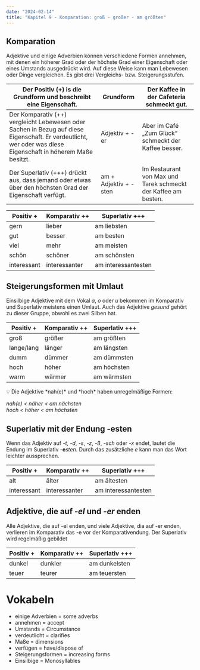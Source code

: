 ```yaml
---
date: "2024-02-14"
title: "Kapitel 9 - Komparation: groß - großer - am größten"
---
```


## Komparation 

Adjektive und einige Adverbien können verschiedene Formen annehmen, mit denen ein höherer Grad oder der höchste Grad einer Eigenschaft oder eines Umstands ausgedrückt wird. Auf diese Weise kann man Lebewesen oder Dinge vergleichen. Es gibt drei Vergleichs- bzw. Steigerungsstufen.

| Der Positiv (+) is die Grundform und beschreibt eine Eigenschaft.                                                                                             | Grundform             | Der Kaffee in der Cafeteria schmeckt gut.                      |
| ------------------------------------------------------------------------------------------------------------------------------------------------------------- | --------------------- | -------------------------------------------------------------- |
| Der Komparativ (++) vergleicht Lebewesen oder Sachen in Bezug auf diese Eigenschaft. Er verdeutlicht, wer oder was diese Eigenschaft in höherem Maße besitzt. | Adjektiv + -er        | Aber im Café „Zum Glück“ schmeckt der Kaffee besser.           |
| Der Superlativ (+++) drückt aus, dass jemand oder etwas über den höchsten Grad der Eigenschaft verfügt.                                                       | am + Adjektiv + -sten | Im Restaurant von Max und Tarek schmeckt der Kaffee am besten. |

| Positiv +   | Komparativ ++ | Superlativ +++      |
| ----------- | ------------- | ------------------- |
| gern        | lieber        | am liebsten         |
| gut         | besser        | am besten           |
| viel        | mehr          | am meisten          |
| schön       | schöner       | am schönsten        |
| interessant | interessanter | am interessantesten |

## Steigerungsformen mit Umlaut

Einsilbige Adjektive mit dem Vokal *a*, *o* oder *u* bekommen im Komparativ und Superlativ meistens einen Umlaut. Auch das Adjektive *gesund* gehört zu dieser Gruppe, obwohl es zwei Silben hat. 

| Positiv +  | Komparativ ++ | Superlativ +++ |
| ---------- | ------------- | -------------- |
| groß       | größer        | am größten     |
| lange/lang | länger        | am längsten    |
| dumm       | dümmer        | am dümmsten    |
| hoch       | höher         | am höchsten    |
| warm       | wärmer        | am wärmsten    |

<aside>
💡 Die Adjektive *nah(e)* und *hoch* haben unregelmäßige Formen:

*nah(e) < näher < am nächsten*   
*hoch < höher < am höchsten*

</aside>

## Superlativ mit der Endung -esten

Wenn das Adjektiv auf *-t*, *-d*, *-s*, *-z*, *-ß*, *-sch* oder *-x* endet, lautet die Endung im Superlativ -**e***sten*. Durch das zusätzliche *e* kann man das Wort leichter aussprechen. 

| Positiv +   | Komparativ ++ | Superlativ +++      |
| ----------- | ------------- | ------------------- |
| alt         | älter         | am ältesten         |
| interessant | interessanter | am interessantesten |

## **Adjektive, die auf *-el* und *-er* enden**

Alle Adjektive, die auf -el enden, und viele Adjektive, dia auf -er enden, verlieren im Komparativ das -e vor der Komparativendung. Der Superlativ wird regelmäßig gebildet

| Positiv + | Komparativ ++ | Superlativ +++ |
| --------- | ------------- | -------------- |
| dunkel    | dunkler       | am dunkelsten  |
| teuer     | teurer        | am teuersten   |

# Vokabeln

- einige Adverbien = some adverbs
- annehmen = accept
- Umstands = Circumstance
- verdeutlicht = clarifies
- Maße = dimensions
- verfügen = have/dispose of
- Steigerungsformen = increasing forms
- Einsilbige = Monosyllables